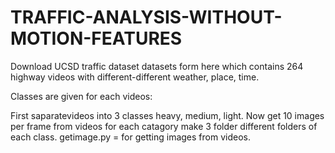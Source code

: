 # TRAFFIC-ANALYSIS-WITHOUT-MOTION-FEATURES

Download UCSD traffic dataset datasets form here which contains 264 highway videos with different-different weather, place, time.

Classes are given for each videos:

First saparatevideos into 3 classes heavy, medium, light.
Now get 10 images per frame from videos for each catagory make 3 folder different folders of each class.
getimage.py = for getting images from videos.
